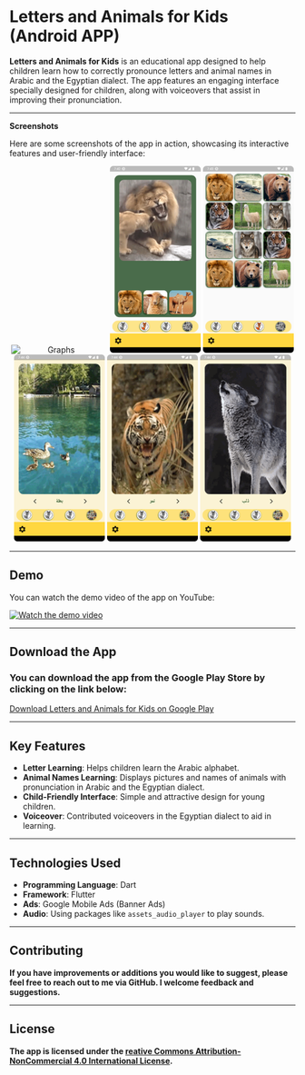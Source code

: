 # Letters and Animals for Kids (Android APP)

**Letters and Animals for Kids** is an educational app designed to help children learn how to correctly pronounce letters and animal names in Arabic and the Egyptian dialect. The app features an engaging interface specially designed for children, along with voiceovers that assist in improving their pronunciation.

---

**Screenshots**

Here are some screenshots of the app in action, showcasing its interactive features and user-friendly interface:

<p align="center">
  <img src="https://github.com/Abdelrahman-AA/Letters_and_Animals_for_Kids/blob/main/APP%20Screenshots/Screenshot_20230101_194114.png" alt="Graphs" width="160" style="display:inline-block; margin-right: 10px;">
  <img src="https://github.com/Abdelrahman-AA/Letters_and_Animals_for_Kids/blob/main/APP%20Screenshots/Screenshot_20230101_194239.png" alt="Another Graph" width="160" style="display:inline-block;">
  <img src="https://github.com/Abdelrahman-AA/Letters_and_Animals_for_Kids/blob/main/APP%20Screenshots/Screenshot_20230101_194327.png" alt="Another Graph" width="160" style="display:inline-block;">
  <img src="https://github.com/Abdelrahman-AA/Letters_and_Animals_for_Kids/blob/main/APP%20Screenshots/Screenshot_20230101_194418.png" alt="Another Graph" width="160" style="display:inline-block;">
  <img src="https://github.com/Abdelrahman-AA/Letters_and_Animals_for_Kids/blob/main/APP%20Screenshots/Screenshot_20230101_194448.png" alt="Another Graph" width="160" style="display:inline-block;">
  <img src="https://github.com/Abdelrahman-AA/Letters_and_Animals_for_Kids/blob/main/APP%20Screenshots/Screenshot_20230101_194500.png" alt="Another Graph" width="160" style="display:inline-block;">
</p>

---

## Demo

You can watch the demo video of the app on YouTube:

[![Watch the demo video](https://img.youtube.com/vi/O4S1y2h3nmE/0.jpg)](https://www.youtube.com/watch?v=O4S1y2h3nmE)

---

## Download the App

### You can download the app from the Google Play Store by clicking on the link below:

[Download Letters and Animals for Kids on Google Play](https://play.google.com/store/apps/details?id=com.arca.animals_v3)

---

## Key Features

- **Letter Learning**: Helps children learn the Arabic alphabet.
- **Animal Names Learning**: Displays pictures and names of animals with pronunciation in Arabic and the Egyptian dialect.
- **Child-Friendly Interface**: Simple and attractive design for young children.
- **Voiceover**: Contributed voiceovers in the Egyptian dialect to aid in learning.

---

## Technologies Used

- **Programming Language**: Dart
- **Framework**: Flutter
- **Ads**: Google Mobile Ads (Banner Ads)
- **Audio**: Using packages like `assets_audio_player` to play sounds.

---

## Contributing

**If you have improvements or additions you would like to suggest, please feel free to reach out to me via GitHub. I welcome feedback and suggestions.**

---

## License

**The app is licensed under the [reative Commons Attribution-NonCommercial 4.0 International License](https://creativecommons.org/licenses/by-nc/4.0/).**

